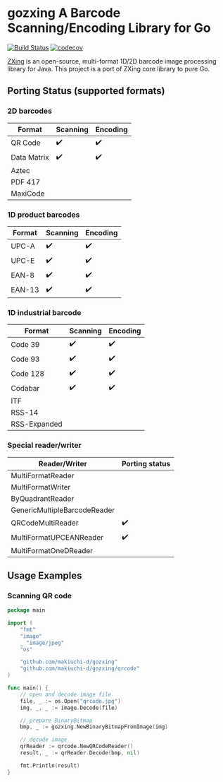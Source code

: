 # gozxing A Barcode Scanning/Encoding Library for Go

[![Build Status](https://travis-ci.org/makiuchi-d/gozxing.svg?branch=master)](https://travis-ci.org/makiuchi-d/gozxing)
[![codecov](https://codecov.io/gh/makiuchi-d/gozxing/branch/master/graph/badge.svg)](https://codecov.io/gh/makiuchi-d/gozxing)

[ZXing](https://github.com/zxing/zxing) is an open-source, multi-format 1D/2D barcode image processing library for Java.
This project is a port of ZXing core library to pure Go.

## Porting Status (supported formats)

### 2D barcodes

| Format      | Scanning           | Encoding           |
|-------------|--------------------|--------------------|
| QR Code     | :heavy_check_mark: | :heavy_check_mark: |
| Data Matrix | :heavy_check_mark: | :heavy_check_mark: |
| Aztec       |                    |                    |
| PDF 417     |                    |                    |
| MaxiCode    |                    |                    |


### 1D product barcodes

| Format      | Scanning           | Encoding           |
|-------------|--------------------|--------------------|
| UPC-A       | :heavy_check_mark: | :heavy_check_mark: |
| UPC-E       | :heavy_check_mark: | :heavy_check_mark: |
| EAN-8       | :heavy_check_mark: | :heavy_check_mark: |
| EAN-13      | :heavy_check_mark: | :heavy_check_mark: |

### 1D industrial barcode

| Format       | Scanning           | Encoding           |
|--------------|--------------------|--------------------|
| Code 39      | :heavy_check_mark: | :heavy_check_mark: |
| Code 93      | :heavy_check_mark: | :heavy_check_mark: |
| Code 128     | :heavy_check_mark: | :heavy_check_mark: |
| Codabar      | :heavy_check_mark: | :heavy_check_mark: |
| ITF          |                    |                    |
| RSS-14       |                    |                    |
| RSS-Expanded |                    |                    |

### Special reader/writer

| Reader/Writer                | Porting status     |
|------------------------------|--------------------|
| MultiFormatReader            |                    |
| MultiFormatWriter            |                    |
| ByQuadrantReader             |                    |
| GenericMultipleBarcodeReader |                    |
| QRCodeMultiReader            | :heavy_check_mark: |
| MultiFormatUPCEANReader      | :heavy_check_mark: |
| MultiFormatOneDReader        |                    |

## Usage Examples

### Scanning QR code

```Go
package main

import (
	"fmt"
	"image"
	_ "image/jpeg"
	"os"

	"github.com/makiuchi-d/gozxing"
	"github.com/makiuchi-d/gozxing/qrcode"
)

func main() {
	// open and decode image file
	file, _ := os.Open("qrcode.jpg")
	img, _, _ := image.Decode(file)

	// prepare BinaryBitmap
	bmp, _ := gozxing.NewBinaryBitmapFromImage(img)

	// decode image
	qrReader := qrcode.NewQRCodeReader()
	result, _ := qrReader.Decode(bmp, nil)

	fmt.Println(result)
}
```

